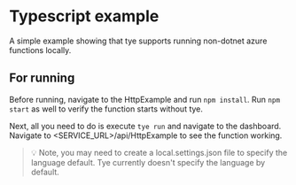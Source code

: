 # Typescript example
A simple example showing that tye supports running non-dotnet azure functions locally. 

## For running

Before running, navigate to the HttpExample and run `npm install`. Run `npm start` as well to verify the function starts without tye.

Next, all you need to do is execute `tye run` and navigate to the dashboard. Navigate to <SERVICE_URL>/api/HttpExample to see the function working.

> :bulb: Note, you may need to create a local.settings.json file to specify the language default. Tye currently doesn't specify the language by default.
